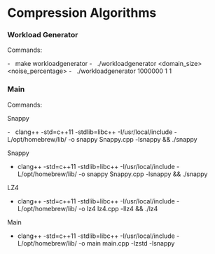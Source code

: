# Compression Algorithms

### Workload Generator

Commands:

-   make workloadgenerator
-   ./workloadgenerator <domain_size> <noise_percentage> <windowThreshold>
-   ./workloadgenerator 1000000 1 1

### Main

Commands:

Snappy

-   clang++ -std=c++11 -stdlib=libc++ -I/usr/local/include -L/opt/homebrew/lib/ -o snappy Snappy.cpp -lsnappy && ./snappy

Snappy

-   clang++ -std=c++11 -stdlib=libc++ -I/usr/local/include -L/opt/homebrew/lib/ -o snappy Snappy.cpp -lsnappy && ./snappy

LZ4

-   clang++ -std=c++11 -stdlib=libc++ -I/usr/local/include -L/opt/homebrew/lib/ -o lz4 lz4.cpp -llz4 && ./lz4

Main

-   clang++ -std=c++11 -stdlib=libc++ -I/usr/local/include -L/opt/homebrew/lib/ -o main main.cpp -lzstd -lsnappy

